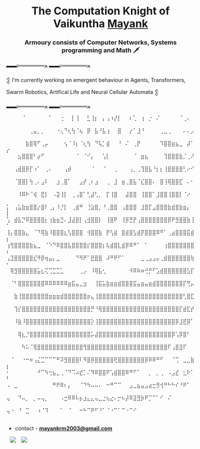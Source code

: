 <h1 align="center"> The Computation Knight of Vaikuntha <a href="" target="blank">
Mayank</a></h1>
<h3 align="center">Armoury consists of Computer Networks, Systems programming and Math 🗡️</h3>


 ▬▬ι═══════ﺤ                                                ▬▬ι═══════ﺤ 
					
  𒉭 I’m currently working on emergent behaviour in Agents, Transformers, Swarm Robotics, Artifical Life and Neural Cellular Automata 𒉭
       
 ▬▬ι═══════ﺤ                                             ▬▬ι═══════ﺤ      



	
⠀⠀⠀⠀⠈⠀⠀⠀⠀⠀⠀⠁⠀⠀⢐⠀⠀⡇⢸⠀⠀⣃⢸⡆⠀⡄⢠⠰⡜⡇⠀⠀⠆⢁⠀⢰⠀⡐⠀⠌⠀⠀⠀⠀⠀⠈⢀⠄⠀⠀
⠀⠀⠀⠀⠀⠀⢀⣤⡀⡀⠀⠀⠀⠐⢄⠙⢆⢳⠈⢦⠀⡿⠀⣧⠘⣧⢰⠀⠀⣿⠀⠀⡔⠁⣸⠘⠀⠀⠀⠀⢀⣀⢀⠀⠀⠀⠄⠄⡠⠀
⠀⠀⠀⠀⠀⣷⣿⢿⠋⢀⡤⠀⠀⠀⠀⢢⠈⠸⡆⠈⢆⢳⠀⠙⢧⡁⣾⠀⠀⠘⠀⠌⠀⢀⡟⠀⠀⠀⠀⠀⠹⣿⣿⣶⣦⣀⠀⡼⠁⡔
⠀⠀⠀⣢⣿⣿⣿⠃⡴⠋⠀⠀⠀⠀⠀⠀⠀⠀⠈⠀⠈⠊⡄⠀⠀⢡⡇⠀⠀⠀⠀⠀⠀⠈⠀⣶⣦⠀⠀⠀⠀⢹⣿⣿⣿⣷⡈⢀⠜⠀
⠀⠀⢠⣾⣿⡿⡏⠰⠁⠀⢀⠄⠀⠀⠀⢠⡾⠀⠀⠀⠀⠀⠈⠀⠀⠈⠀⠀⢀⠀⠀⠀⢠⡀⢀⢹⣿⣧⠘⡆⡆⢸⣿⣿⣿⣿⢃⠔⠊⠀
⠀⠀⠈⣿⣿⡇⢳⢀⠄⣠⠇⠀⠀⣰⢀⣿⠁⠀⠀⣠⡞⢀⠆⣰⠀⠀⢀⠀⣸⠀⣶⢀⣿⣧⠈⣎⣿⣿⠄⠀⣿⢸⢿⣿⣿⣏⠀⠄⠂⠀
⠀⠀⠀⠸⠿⠗⠈⢾⠀⣟⡇⠀⠠⣽⢸⡇⠀⢀⢠⣿⠁⢃⣼⢃⡀⠀⡏⢸⣿⠀⠀⣼⣿⣿⠀⢸⣿⣿⠁⣸⣿⣿⢸⣿⣿⡇⠈⠔⠀⠀
⡅⠀⢠⣥⣷⣶⣿⣿⡔⣿⠇⢀⡄⠸⡘⡇⠀⢀⣾⠛⠀⢘⣵⣿⡀⠘⢀⣿⣿⠀⢠⣿⣿⣿⠀⣸⣿⡏⣠⣿⣿⣿⣷⣾⣿⣷⣶⡄⠀⡇
⢡⠀⣾⣧⡙⠿⣿⣿⣿⣿⡆⢰⣷⣶⣙⠄⣸⣼⣿⡇⢠⣺⣿⣿⡇⠀⢸⣿⠟⠀⢸⡿⣛⡟⢠⣿⣿⣿⣿⣿⣿⣿⡿⠟⣻⣿⣿⣷⢸⠁
⢸⡄⣿⣿⣷⣄⠀⠈⠙⢿⣷⠸⣿⣿⣿⣆⢣⣿⣿⣿⠀⢺⣿⣿⣷⠀⡟⢣⣾⠀⣿⣾⣿⣣⣾⡟⣿⣿⣿⠿⠛⠁⢀⣴⣿⣿⣿⣯⣾⡆
⢰⢻⣿⣿⣿⣿⣷⣦⣀⠀⠈⠑⠙⠿⣿⣿⣧⣿⣿⣿⣿⡎⣿⣿⣿⡆⢧⣾⣿⣇⣾⡿⠿⠛⠁⠀⠁⠀⠀⠀⠀⢰⣿⣿⣿⣿⣿⣿⣿⠆
⢠⣹⣿⣿⣿⣿⣿⣎⠻⡿⢶⣤⡄⣀⠀⠀⠀⠀⠙⠻⠟⠁⣟⣿⣿⠀⠼⠛⠟⠋⠁⠀⠀⠀⠀⣀⢀⣠⣠⡤⢀⣾⣿⣿⣿⣿⣿⣿⢷⠂
⠀⢿⣻⣿⣿⣿⣿⣿⣥⣆⢍⢉⣉⣉⣁⠀⠀⠀⠀⢀⡠⠀⠸⢿⣧⢂⠀⠀⠀⠀⠀⠀⠺⠿⠷⠶⢚⡛⠋⣡⣾⣿⣿⣿⣿⣿⣿⣣⡏⠀
⠀⠈⠃⣿⣿⣿⣿⣿⣿⣿⠿⠿⠿⠿⠿⠿⣶⣯⣤⣀⣲⠀⠀⢸⣯⣥⣷⣶⣶⣾⣿⣿⣿⣯⣤⣶⣤⣶⣾⣿⣿⣿⣿⣿⣿⣿⡏⢛⡤⠀
⠀⠀⣷⢸⣿⣿⣿⣿⣿⣿⣿⣶⣶⣶⣾⣿⣿⣿⣿⣿⣿⡶⣄⢸⣿⣿⣿⣿⣿⣿⣿⣿⣿⣿⣿⣿⣿⣿⣿⣿⣿⣿⣿⣿⣿⣿⢃⣿⣏⠀
⠀⠀⢹⡎⣿⣿⣿⣿⣿⣿⣿⣿⣿⣿⣿⣿⣿⣿⣿⣿⣿⣿⡛⠘⢿⣿⣿⣿⣿⣿⣿⣿⣿⣿⣿⣿⣿⣿⣿⣿⣿⣿⣿⣿⣿⡏⣾⣏⡞⠀
⠀⠀⠸⣷⠸⣿⣿⣿⣿⣿⣿⣿⣿⣿⣿⣿⣿⣿⣿⣿⣿⣿⡕⢸⣿⣿⣿⣿⣿⣿⣿⣿⣿⣿⣿⣿⣿⣿⣿⣿⣿⣿⣿⣿⡿⣸⣟⡿⠁⠀
⠀⠀⠀⢿⣆⡘⣿⣿⣿⣿⣿⣿⣿⣿⣿⣿⣿⣿⣿⣿⣿⣿⡥⣼⣿⣿⣿⣿⣿⣿⣿⣿⣿⣿⣿⣿⣿⣿⣿⣿⣿⣿⣿⡿⢡⡿⣿⠃⠀⠀
⠀⠀⠀⠀⠳⠥⠈⢿⣿⣿⣿⣿⣿⣿⣿⣿⣿⣿⣿⣿⢻⣿⣿⣿⣿⣿⣿⣿⣿⣿⣿⣿⣿⣿⣿⣿⣿⣿⣿⣿⣿⣿⠏⢠⣿⣽⠏⠀⠀⠀
⠀⠈⠀⠀⠐⠒⠶⢠⣌⣉⠉⠉⠉⠛⠽⣻⣿⣿⣿⠇⠻⣿⡿⣿⣿⣿⣿⣿⢟⣿⣿⣿⣿⣿⣿⣿⡿⠿⠿⠛⠋⠀⠀⠈⢉⠀⣀⣀⣷⡆
⠂⠀⠀⠀⠀⠀⠀⠀⠚⠉⠳⢒⣦⣀⢀⠈⠙⠩⠴⣞⡁⠌⠻⠿⣿⣿⠟⢡⣾⣿⣿⠿⠛⠋⠁⠀⠀⡀⠀⡀⢀⠀⠠⣠⣞⠀⣂⠗⠁⠃
⠠⠀⣀⠀⠀⠀⠀⠀⠀⠀⠀⠀⠛⠟⠿⠆⡄⠀⠀⠈⠙⠳⠤⠤⠄⠀⠒⠛⠉⠉⠀⠀⣠⣀⣦⣤⣠⣴⣒⡻⢺⠛⠓⠓⠎⠘⠟⠁⠀⠀
⢤⠀⠀⠙⠤⡀⠀⡀⠤⢤⡀⠀⠀⠀⠠⣒⠿⠿⠧⡦⣰⣄⣄⢤⣀⣐⢦⣔⠄⡒⠦⡼⠿⣽⣻⡷⠟⡉⠉⠁⠊⠀⠌⠀⠀⠀⠀⠀⠀⠀
⢤⠐⠀⠘⠀⣉⠀⠀⠰⠈⠹⠀⠀⠀⠁⠀⠈⠀⠀⠒⠓⠉⠟⠋⠘⠁⠈⠐⠉⠁⠉⠐⠉⠊⠀⠀⠀⠀⠀⠀⠀⠀⠀⠀⠀⠀⠀⠀⠀⠀



- contact - **mayankrm2003@gmail.com**

 <a style="margin-left: 10px;" target="_blank" href="https://github.com/Memomer">
		<img src="https://img.icons8.com/doodle/40/000000/github--v1.png"></a>
		
<a style="margin-left: 10px;" target="_blank" href="https://twitter.com/JaggeryDev10">
			<img src="https://img.icons8.com/doodle/1x/twitter-squared--v2.png" ></a>




 
